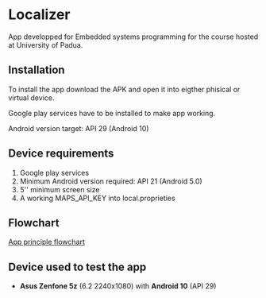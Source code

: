 # Localizer

App developped for Embedded systems programming for the course hosted at University of Padua. 

## Installation

To install the app download the APK and open it into eigther phisical or virtual device. 

Google play services have to be installed to make app working.

Android version target: API 29 (Android 10)

## Device requirements
1. Google play services 
2. Minimum Android version required: API 21 (Android 5.0)
3. 5'' minimum screen size
4. A working MAPS_API_KEY into local.proprieties

## Flowchart
[App principle flowchart](https://github.com/ilGobbo00/localizer/blob/master/SimpleFlowchart.png)

## Device used to test the app
- **Asus Zenfone 5z** (6.2 2240x1080) with **Android 10** (API 29)
